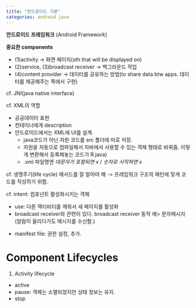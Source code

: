 ```yaml
---
title: "안드로이드 기본"
categories: android java
---
```


**안드로이드 프레임워크**
(Android Framework)


****중요한 components****

- (1)activity -> 화면 페이지(sth that will be displayed on)
- (2)service, (3)broadcast receiver -> 백그라운드 작업
- (4)content provider -> 데이터를 공유하는 방법(to share data btw apps. 데이터를 제공해주는 쪽에서 구현)

cf. JNI(java native interface)

cf. XML의 역할
- 공공데이터 표현
- 컨테이너에게 description
- 안드로이드에서는 XML에 UI를 설계.
    - java코드가 아닌 자원 코드를 src 폴더에 따로 저장.
    - 자원을 자동으로 컴파일해서 자바에서 사용할 수 있는 객체 형태로 바꿔줌. 이렇게 변환해서 등록해놓는 코드가 R.java)
    - .xml 파일명엔 *대문자가 포함되면 x* / *숫자로 시작하면 x*

cf. 생명주기(life cycle) 메서드를 잘 알아야 해
-> 프레임워크 구조의 패턴에 맞게 코드를 작성하기 위함.

cf. intent: 컴포넌트 활성화시키는 객체
- use: 다른 액티비티를 깨워서 새 페이지를 활성화
- broadcast receiver와 관련이 있다. broadcast receiver 동작 예> 문자메시지(알람이 울리다가도 메시지를 수신함.)

* manifest file: 권한 설정, 추가.


Component Lifecycles
===

1. Activity lifecycle
- active
- pause: 객체는 소멸되었지만 상태 정보는 유지.
- stop
